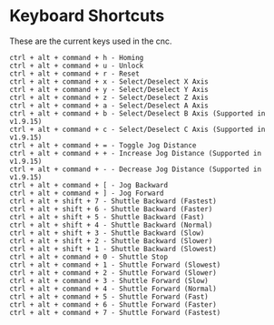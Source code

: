# Keyboard Shortcuts

These are the current keys used in the cnc.

    ctrl + alt + command + h - Homing
    ctrl + alt + command + u - Unlock
    ctrl + alt + command + r - Reset
    ctrl + alt + command + x - Select/Deselect X Axis
    ctrl + alt + command + y - Select/Deselect Y Axis
    ctrl + alt + command + z - Select/Deselect Z Axis
    ctrl + alt + command + a - Select/Deselect A Axis
    ctrl + alt + command + b - Select/Deselect B Axis (Supported in v1.9.15)
    ctrl + alt + command + c - Select/Deselect C Axis (Supported in v1.9.15)
    ctrl + alt + command + = - Toggle Jog Distance
    ctrl + alt + command + + - Increase Jog Distance (Supported in v1.9.15)
    ctrl + alt + command + - - Decrease Jog Distance (Supported in v1.9.15)
    ctrl + alt + command + [ - Jog Backward
    ctrl + alt + command + ] - Jog Forward
    ctrl + alt + shift + 7 - Shuttle Backward (Fastest)
    ctrl + alt + shift + 6 - Shuttle Backward (Faster)
    ctrl + alt + shift + 5 - Shuttle Backward (Fast)
    ctrl + alt + shift + 4 - Shuttle Backward (Normal)
    ctrl + alt + shift + 3 - Shuttle Backward (Slow)
    ctrl + alt + shift + 2 - Shuttle Backward (Slower)
    ctrl + alt + shift + 1 - Shuttle Backward (Slowest)
    ctrl + alt + command + 0 - Shuttle Stop
    ctrl + alt + command + 1 - Shuttle Forward (Slowest)
    ctrl + alt + command + 2 - Shuttle Forward (Slower)
    ctrl + alt + command + 3 - Shuttle Forward (Slow)
    ctrl + alt + command + 4 - Shuttle Forward (Normal)
    ctrl + alt + command + 5 - Shuttle Forward (Fast)
    ctrl + alt + command + 6 - Shuttle Forward (Faster)
    ctrl + alt + command + 7 - Shuttle Forward (Fastest)
